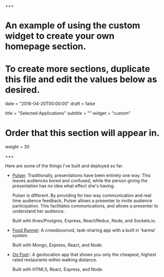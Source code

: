 +++
# An example of using the custom widget to create your own homepage section.
# To create more sections, duplicate this file and edit the values below as desired.

date = "2016-04-20T00:00:00"
draft = false

title = "Selected Applications"
subtitle = ""
widget = "custom"

# Order that this section will appear in.
weight = 30

+++

Here are some of the things I've built and deployed so far:

- [Pulser](pulser-beta.herokuapp.com):
	Traditionally, presentations have been entirely one way. This leaves audiences bored and confused, while the person giving the presentation has no idea what effect she's having. 

	Pulser is different. By providing for two way communication and real time audience feedback, Pulser allows a presenter to invite audience participation. This facilitates communications, and allows a presenter to understand her audience.

	Built with Knex/Postgres, Express, React/Redux, Node, and Sockets.io.
- [Food Runner](food-runner2.herokuapp.com:): 
	A crowdsourced, task-sharing app with a built in 'karma' system.

	Built with Mongo, Express, React, and Node.
- [On Foot](onf00t.herokuapp.com:):: 
	A geolocation app that shows you only the cheapest, highest rated restaurants within walking distance.

	Built with HTML5, React, Express, and Node.

